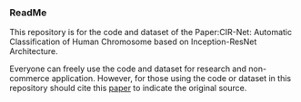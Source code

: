 ### ReadMe

This repository is for the code and dataset of the Paper:CIR-Net: Automatic Classification of Human Chromosome based on Inception-ResNet Architecture.

Everyone can freely use the code and dataset for research and non-commerce application. However, for those using the code or dataset in this repository should cite this [paper](https://ieeexplore.ieee.org/abstract/document/9120197) to indicate the original source.

